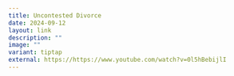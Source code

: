 ```yaml
---
title: Uncontested Divorce
date: 2024-09-12
layout: link
description: ""
image: ""
variant: tiptap
external: https://https://www.youtube.com/watch?v=0l5hBebijlI
---
```

